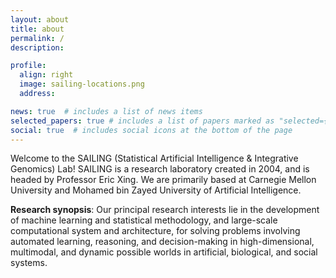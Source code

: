 ```yaml
---
layout: about
title: about
permalink: /
description:

profile:
  align: right
  image: sailing-locations.png
  address:

news: true  # includes a list of news items
selected_papers: true # includes a list of papers marked as "selected={true}"
social: true  # includes social icons at the bottom of the page
---
```


Welcome to the SAILING (Statistical Artificial Intelligence & Integrative Genomics) Lab! SAILING is a research laboratory created in 2004, and is headed by Professor Eric Xing. We are primarily based at Carnegie Mellon University and Mohamed bin Zayed University of Artificial Intelligence.

**Research synopsis**: Our principal research interests lie in the development of machine learning and statistical methodology, and large-scale computational system and architecture, for solving problems involving automated learning, reasoning, and decision-making in high-dimensional, multimodal, and dynamic possible worlds in artificial, biological, and social systems.

